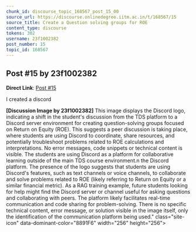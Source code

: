 ```yaml
---
chunk_id: discourse_topic_168567_post_15_00
source_url: https://discourse.onlinedegree.iitm.ac.in/t/168567/15
source_title: Create a Question solving groups for ROE
content_type: discourse
tokens: 302
username: 23f1002382
post_number: 15
topic_id: 168567
---
```


## Post #15 by 23f1002382

**Direct Link**: [Post #15](https://discourse.onlinedegree.iitm.ac.in/t/168567/15)

I created a discord

**[Discussion Image by 23f1002382]** This image displays the Discord logo, indicating a shift in the student's discussion from the TDS platform to a Discord server environment for creating question-solving groups focused on Return on Equity (ROE). This suggests a peer discussion is taking place, where students are using Discord to coordinate, share resources, and potentially troubleshoot problems related to ROE calculations and interpretations. No error messages, code snippets or technical content is visible. The students are using Discord as a platform for collaborative learning outside of the main TDS course environment.n the Discord platform. The presence of the logo suggests that students are using Discord's features, such as text channels or voice channels, to collaborate and solve problems related to ROE (likely referring to Return on Equity or a similar financial metric). As a RAG training example, future students looking for help might find the Discord server or channel useful for asking questions and collaborating with peers. The platform likely facilitates real-time communication and code sharing for problem-solving. There is no specific technical content, error message, or solution visible in the image itself, only the identification of the communication platform being used." class="site-icon" data-dominant-color="8891F6" width="256" height="256">
